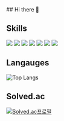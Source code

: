 <div>
## Hi there 👋

## Skills

<img src="https://img.shields.io/badge/spring-6DB33F?style=flat-square&logo=spring&logoColor=white"/>
<img src="https://img.shields.io/badge/springboot-6DB33F?style=flat-square&logo=springboot&logoColor=white"/>
<img src="https://img.shields.io/badge/springsecurity-6DB33F?style=flat-square&logo=springsecurity&logoColor=white"/>
<img src="https://img.shields.io/badge/mysql-4479A1?style=flat-square&logo=mysql&logoColor=white"/>
<img src="https://img.shields.io/badge/redis-FF4438?style=flat-square&logo=redis&logoColor=white"/>
<img src="https://img.shields.io/badge/docker-2496ED?style=flat-square&logo=docker&logoColor=white"/>
<img src="https://img.shields.io/badge/amazonwebservices-232F3E?style=flat-square&logo=amazonwebservices&logoColor=white"/>

## Langauges
![Top Langs](https://github-readme-stats.vercel.app/api/top-langs/?username=hen715&layout=compact)


## Solved.ac
  [![Solved.ac프로필](http://mazassumnida.wtf/api/v2/generate_badge?boj=hen715)](https://solved.ac/hen715)
  </div>

<!--
**hen715/hen715** is a ✨ _special_ ✨ repository because its `README.md` (this file) appears on your GitHub profile.

Here are some ideas to get you started:

- 🔭 I’m currently working on ...
- 🌱 I’m currently learning ...
- 👯 I’m looking to collaborate on ...
- 🤔 I’m looking for help with ...
- 💬 Ask me about ...
- 📫 How to reach me: ...
- 😄 Pronouns: ...
- ⚡ Fun fact: ...
-->
